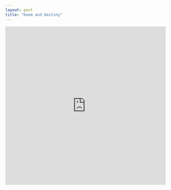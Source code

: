 ```yaml
---
layout: post
title: "Doom and Destiny"
---
```


<iframe width="1000px" height="500px" src="https://sway.com/s/XWB74E6kaBZ1lLRF/embed" frameborder="0" marginwidth="0" marginheight="0" scrolling="no" style="border: none; max-width:100%; max-height:100vh" allowfullscreen webkitallowfullscreen mozallowfullscreen msallowfullscreen></iframe>